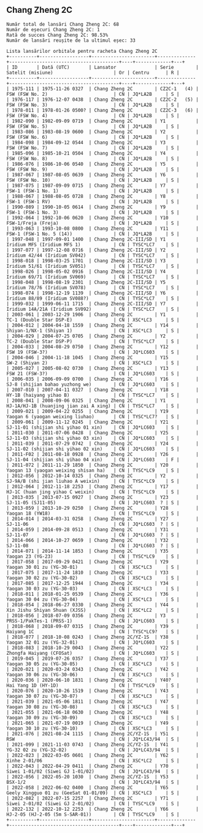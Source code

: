 ## Chang Zheng 2C

    Număr total de lansări Chang Zheng 2C: 68
    Număr de eșecuri Chang Zheng 2C: 1
    Rată de succes Chang Zheng 2C: 98.53%
    Număr de lansări reușite de la ultimul eșec: 33
    
    Lista lansărilor orbitale pentru racheta Chang Zheng 2C
    +----------+------------------+-----------------------+--------------+----------------------------------------+----+-------------+---+
    | ID       | Dată (UTC)       | Lansator              | Serie        | Satelit (misiune)                      | Or | Centru      | R |
    +----------+------------------+-----------------------+--------------+----------------------------------------+----+-------------+---+
    | 1975-111 | 1975-11-26 0327  | Chang Zheng 2C        | CZ2C-1   (4) | FSW (FSW No. 2)                        | CN | JQ*LA2B     | S |
    | 1976-117 | 1976-12-07 0438  | Chang Zheng 2C        | CZ2C-2   (5) | FSW (FSW No. 3)                        | CN | JQ*LA2B     | S |
    | 1978-011 | 1978-01-26 0500? | Chang Zheng 2C        | CZ2C-3   (6) | FSW (FSW No. 4)                        | CN | JQ*LA2B     | S |
    | 1982-090 | 1982-09-09 0719  | Chang Zheng 2C        | Y1           | FSW (FSW No. 5)                        | CN | JQ*LA2B     | S |
    | 1983-086 | 1983-08-19 0600  | Chang Zheng 2C        | Y2           | FSW (FSW No. 6)                        | CN | JQ*LA2B     | S |
    | 1984-098 | 1984-09-12 0544  | Chang Zheng 2C        | Y3           | FSW (FSW No. 7)                        | CN | JQ*LA2B     | S |
    | 1985-096 | 1985-10-21 0504  | Chang Zheng 2C        | Y4           | FSW (FSW No. 8)                        | CN | JQ*LA2B     | S |
    | 1986-076 | 1986-10-06 0540  | Chang Zheng 2C        | Y5           | FSW (FSW No. 9)                        | CN | JQ*LA2B     | S |
    | 1987-067 | 1987-08-05 0639  | Chang Zheng 2C        | Y6           | FSW (FSW No. 10)                       | CN | JQ*LA2B     | S |
    | 1987-075 | 1987-09-09 0715  | Chang Zheng 2C        | Y7           | FSW-1 (FSW-1 No. 1)                    | CN | JQ*LA2B     | S |
    | 1988-067 | 1988-08-05 0728  | Chang Zheng 2C        | Y8           | FSW-1 (FSW-1 RV)                       | CN | JQ*LA2B     | S |
    | 1990-089 | 1990-10-05 0614  | Chang Zheng 2C        | Y9           | FSW-1 (FSW-1 No. 3)                    | CN | JQ*LA2B     | S |
    | 1992-064 | 1992-10-06 0620  | Chang Zheng 2C        | Y10          | FSW-1/Freja (Freja)                    | CN | JQ*LA2B     | S |
    | 1993-063 | 1993-10-08 0800  | Chang Zheng 2C        | Y11          | FSW-1 (FSW-1 No. 5 (14))               | CN | JQ*LA2B     | S |
    | 1997-048 | 1997-09-01 1400  | Chang Zheng 2C-III/SD | Y1           | Iridium MFS (Iridium MFS 1)            | CN | TYSC*LC7    | S |
    | 1997-077 | 1997-12-08 0716  | Chang Zheng 2C-III/SD | Y2           | Iridium 42/44 (Iridium SV042)          | CN | TYSC*LC7    | S |
    | 1998-018 | 1998-03-25 1701  | Chang Zheng 2C-III/SD | Y3           | Iridium 51/61 (Iridium SV051)          | CN | TYSC*LC7    | S |
    | 1998-026 | 1998-05-02 0916  | Chang Zheng 2C-III/SD | Y4           | Iridium 69/71 (Iridium SV069)          | CN | TYSC*LC7    | S |
    | 1998-048 | 1998-08-19 2301  | Chang Zheng 2C-III/SD | Y5           | Iridium 78/76 (Iridium SV078)          | CN | TYSC*LC7    | S |
    | 1998-074 | 1998-12-19 1139  | Chang Zheng 2C-III/SD | Y6           | Iridium 88/89 (Iridium SV088?)         | CN | TYSC*LC7    | S |
    | 1999-032 | 1999-06-11 1715  | Chang Zheng 2C-III/SD | Y7           | Iridium 14A/21A (Iridium SV092)        | CN | TYSC*LC7    | S |
    | 2003-061 | 2003-12-29 1906  | Chang Zheng 2C        | Y1           | TC-1 (Double Star DSP-E)               | CN | XSC*LC3     | S |
    | 2004-012 | 2004-04-18 1559  | Chang Zheng 2C        | Y14          | Shiyan-1/NX-1 (Shiyan 1)               | CN | XSC*LC3     | S |
    | 2004-029 | 2004-07-25 0705  | Chang Zheng 2C        | Y2           | TC-2 (Double Star DSP-P)               | CN | TYSC*LC7    | S |
    | 2004-033 | 2004-08-29 0750  | Chang Zheng 2C        | Y12          | FSW 19 (FSW-3?)                        | CN | JQ*LC603    | S |
    | 2004-046 | 2004-11-18 1045  | Chang Zheng 2C        | Y15          | SW-2 (Shiyan 2)                        | CN | XSC*LC3     | S |
    | 2005-027 | 2005-08-02 0730  | Chang Zheng 2C        | Y13          | FSW 21 (FSW-3?)                        | CN | JQ*LC603    | S |
    | 2006-035 | 2006-09-09 0700  | Chang Zheng 2C        | Y16          | SJ-8 (shijian bahao yuzhong we)        | CN | JQ*LC603    | S |
    | 2007-010 | 2007-04-11 0327  | Chang Zheng 2C        | Y18          | HY-1B (haiyang yihao B)                | CN | TYSC*LC7    | S |
    | 2008-041 | 2008-09-06 0325  | Chang Zheng 2C        | Y1           | HJ-1A/HJ-1B (huanjing jian zai A xing) | CN | TYSC*LC7    | S |
    | 2009-021 | 2009-04-22 0255  | Chang Zheng 2C        | Y19          | Yaogan 6 (yaogan weixing liuhao)       | CN | TYSC*LC7?   | S |
    | 2009-061 | 2009-11-12 0245  | Chang Zheng 2C        | Y21          | SJ-11-01 (shijian shi yihao 01 xin)    | CN | JQ*LC603    | S |
    | 2011-030 | 2011-07-06 0428  | Chang Zheng 2C        | Y25          | SJ-11-03 (shijian shi yihao 03 xin)    | CN | JQ*LC603    | S |
    | 2011-039 | 2011-07-29 0742  | Chang Zheng 2C        | Y24          | SJ-11-02 (shijian shi yihao 02 xin)    | CN | JQ*LC603    | S |
    | 2011-F02 | 2011-08-18 0928  | Chang Zheng 2C        | Y26          | SJ-11-04 (shijian shi yihao 04 xin)    | CN | JQ*LC603    | F |
    | 2011-072 | 2011-11-29 1850  | Chang Zheng 2C        | Y20          | Yaogan 13 (yaogan weixing shisan ha)   | CN | TYSC*LC9    | S |
    | 2012-056 | 2012-10-14 0325  | Chang Zheng 2C        | Y2           | SJ-9A/B (shi jian liuhao A weixin)     | CN | TYSC*LC9    | S |
    | 2012-064 | 2012-11-18 2253  | Chang Zheng 2C        | Y17          | HJ-1C (huan jing yihao C weixin)       | CN | TYSC*LC9    | S |
    | 2013-035 | 2013-07-15 0927  | Chang Zheng 2C        | Y23          | SJ-11-05 (SJ11-05)                     | CN | JQ*LC603  ? | S |
    | 2013-059 | 2013-10-29 0250  | Chang Zheng 2C        | Y28          | Yaogan 18 (YW18)                       | CN | TYSC*LC9    | S |
    | 2014-014 | 2014-03-31 0258  | Chang Zheng 2C        | Y27          | SJ-11-06                               | CN | JQ*LC603  ? | S |
    | 2014-059 | 2014-09-28 0513  | Chang Zheng 2C        | Y31          | SJ-11-07                               | CN | JQ*LC603  ? | S |
    | 2014-066 | 2014-10-27 0659  | Chang Zheng 2C        | Y32          | SJ-11-08                               | CN | JQ*LC603  ? | S |
    | 2014-071 | 2014-11-14 1853  | Chang Zheng 2C        | Y35          | Yaogan 23 (YG-23)                      | CN | TYSC*LC9    | S |
    | 2017-058 | 2017-09-29 0421  | Chang Zheng 2C        | Y29          | Yaogan 30 01 zu (YG-30-01)             | CN | XSC*LC3     | S |
    | 2017-075 | 2017-11-24 1810  | Chang Zheng 2C        | Y33          | Yaogan 30 02 zu (YG-30-02)             | CN | XSC*LC3     | S |
    | 2017-085 | 2017-12-25 1944  | Chang Zheng 2C        | Y34          | Yaogan 30 03 zu (YG-30-03)             | CN | XSC*LC3     | S |
    | 2018-011 | 2018-01-25 0539  | Chang Zheng 2C        | Y36          | Yaogan 30 04 zu (YG-30-04)             | CN | XSC*LC3     | S |
    | 2018-054 | 2018-06-27 0330  | Chang Zheng 2C        | Y44          | Xin Jishu Shiyan Shuan (XJSS)          | CN | XSC*LC2     | S |
    | 2018-056 | 2018-07-09 0356  | Chang Zheng 2C        | Y3           | PRSS-1/PakTes-1 (PRSS-1)               | CN | JQ*LC603    | S |
    | 2018-068 | 2018-09-07 0315  | Chang Zheng 2C        | Y39          | Haiyang 1C                             | CN | TYSC*LC9?   | S |
    | 2018-077 | 2018-10-08 0243  | Chang Zheng 2C/YZ-1S  | Y38          | Yaogan 32 01 zu (YG-32-01)             | CN | JQ*LC603    | S |
    | 2018-083 | 2018-10-29 0043  | Chang Zheng 2C        | Y22          | Zhongfa Haiyang (CFOSat)               | CN | JQ*LC603    | S |
    | 2019-045 | 2019-07-26 0357  | Chang Zheng 2C        | Y37          | Yaogan 30 05 zu (YG-30-05)             | CN | XSC*LC3     | S |
    | 2020-021 | 2020-03-24 0343  | Chang Zheng 2C        | Y42          | Yaogan 30 06 zu (YG-30-06)             | CN | XSC*LC3     | S |
    | 2020-036 | 2020-06-10 1831  | Chang Zheng 2C        | Y40?         | Hai Yang 1D (HY-1D)                    | CN | TYSC*LC9    | S |
    | 2020-076 | 2020-10-26 1519  | Chang Zheng 2C        | Y43          | Yaogan 30 07 zu (YG-30-07)             | CN | XSC*LC3     | S |
    | 2021-039 | 2021-05-06 1811  | Chang Zheng 2C        | Y47          | Yaogan 30 08 zu (YG-30-08)             | CN | XSC*LC3     | S |
    | 2021-055 | 2021-06-18 0630  | Chang Zheng 2C        | Y48          | Yaogan 30 09 zu (YG-30-09)             | CN | XSC*LC3     | S |
    | 2021-065 | 2021-07-19 0019  | Chang Zheng 2C        | Y49          | Yaogan 30 10 zu (YG-30-10)             | CN | XSC*LC3     | S |
    | 2021-076 | 2021-08-24 1115  | Chang Zheng 2C/YZ-1S  | Y51          | RSW                                    | CN | JQ*LC43/94  | S |
    | 2021-099 | 2021-11-03 0743  | Chang Zheng 2C/YZ-1S  | Y41          | YG-32 02 zu (YG-32-02)                 | CN | JQ*LC43/94  | S |
    | 2022-023 | 2022-03-05 0601  | Chang Zheng 2C        | Y62          | Xinhe 2-01/06                          | CN | XSC*LC2     | S |
    | 2022-043 | 2022-04-29 0411  | Chang Zheng 2C        | Y70          | Siwei 1-01/02 (Siwei GJ 1-01/02)       | CN | JQ*LC43/94  | S |
    | 2022-056 | 2022-05-20 1030  | Chang Zheng 2C/YZ-1S  | Y53          | BSX-1/2                                | CN | JQ*LC43/94  | S |
    | 2022-058 | 2022-06-02 0400  | Chang Zheng 2C        | Y65          | Geely Xingguo 01 zu (GeeSat 01-01/09)  | CN | XSC*LC3     | S |
    | 2022-082 | 2022-07-15 2257  | Chang Zheng 2C        | Y71          | Siwei 2-01/02 (Siwei GJ 2-01/02)       | CN | TYSC*LC9    | S |
    | 2022-132 | 2022-10-12 2253  | Chang Zheng 2C        | Y66          | HJ-2-05 (HJ-2-05 (5m S-SAR-01))        | CN | TYSC*LC9    | S |
    +----------+------------------+-----------------------+--------------+----------------------------------------+----+-------------+---+
    

